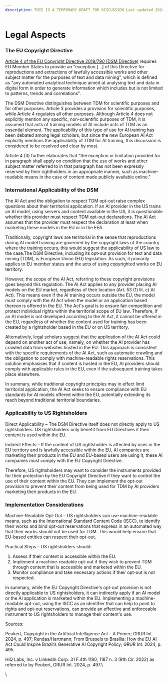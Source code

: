 ```yaml
---
description: THIS IS A TEMPORARY DRAFT FOR DISCUSSION Last updated 2024-06-17
---
```


# Legal Aspects

### The EU Copyright Directive

[Article 4 of the EU Copyright Directive 2019/790 (DSM Directive)](https://eur-lex.europa.eu/legal-content/EN/TXT/?uri=CELEX:32019L0790) requires EU Member States to provide an "exception \[...] of this Directive for reproductions and extractions of lawfully accessible works and other subject matter for the purposes of text and data mining", which is defined as "any automated analytical technique aimed at analysing text and data in digital form in order to generate information which includes but is not limited to patterns, trends and correlations".

The DSM Directive distinguishes between TDM for scientific purposes and for other purposes. Article 3 provides a provision for scientific purposes, while Article 4 regulates all other purposes. Although Article 4 does not explicitly mention any specific, non-scientific purposes of TDM, it is assumed that acts of training models of AI include acts of TDM as an essential element. The applicability of this type of use for AI training has been debated among legal scholars, but since the new European AI Act explicitly mentions the applicability of TDM for AI training, this discussion is considered to be resolved and clear by most.

Article 4 (3) further elaborates that "the exception or limitation provided for in paragraph shall apply on condition that the use of works and other subject matter referred to in that paragraph has not been expressly reserved by their rightholders in an appropriate manner, such as machine-readable means in the case of content made publicly available online."&#x20;

### International Applicability of the DSM

The AI Act and the obligation to respect TDM opt-out raise complex questions about their territorial application. If an AI provider in the US trains an AI model, using servers and content available in the US, it is questionable whether this provider must respect TDM opt-out declarations. The AI Act assumes that the provider must respect the declaration at least when marketing these models in the EU or in the EEA.

Traditionally, copyright laws are territorial in the sense that reproductions during AI model training are governed by the copyright laws of the country where the training occurs, this would suggest the applicability of US law to the case.The DSM Directive, including its opt-out provision for text and data mining (TDM), is European Union (EU) legislation. As such, it primarily applies to EU member states and the acts of using copyrighted works on EU territory.&#x20;

However, the scope of the AI Act, referring to these copyright provisions goes beyond this regulation. The AI Act applies to any provider placing AI models on the EU market, regardless of their location (Art. 53 (1) lit. c) AI Act). This means even if the AI training occurs outside the EU, the model must comply with the AI Act when the model or an application based thereon is offered in the EU. The Act's goal is to ensure fair competition and protect individual rights within the territorial scope of EU law. Therefore, if an AI model is not developed according to the AI Act, it cannot be offered in the EU, regardless of whether the content used for training has been created by a rightsholder based in the EU or on US territory.

Alternatively, legal scholars suggest that the application of the AI Act could depend on another act of use, namely, on whether the AI provider has crawled data from websites hosted in the EU. This approach is consistent with the specific requirements of the AI Act, such as automatic crawling and the obligation to comply with machine-readable rights reservations. This solution emphasises that if content is hosted in the EU, AI providers should comply with applicable rules in the EU, even if the subsequent training takes place elsewhere.

In summary, while traditional copyright principles may in effect limit territorial application, the AI Act seeks to ensure compliance with EU standards for AI models offered within the EU, potentially extending its reach beyond traditional territorial boundaries.

### Applicability to US Rightsholders

Direct Applicability – The DSM Directive itself does not directly apply to US rightsholders. US rightsholders only benefit from EU Directives if their content is used within the EU.

Indirect Effects – If the content of US rightsholder is affected by uses in the EU territory and is lawfully accessible within the EU, AI companies are marketing their products in the EU and EU-based users are using it, these AI companies must comply with the EU Copyright Directive.

Therefore, US rightsholders may want to consider the instruments provided for their protection by the EU Copyright Directive if they want to control the use of their content within the EU. They can implement the opt-out provision to prevent their content from being used for TDM by AI providers marketing their products in the EU.

### Implementation Considerations

Machine-Readable Opt-Out – US rightsholders can use machine-readable means, such as the International Standard Content Code (ISCC), to identify their works and bind opt-out reservations that express in an automated way that their works should not be used for TDM. This would help ensure that EU-based entities can respect their opt-out.

Practical Steps – US rightsholders should:

1. Assess if their content is accessible within the EU.
2. Implement a machine-readable opt-out if they wish to prevent TDM through content that is accessible and marketed within the EU.
3. Monitor compliance and take necessary actions if their opt-out is not respected.

In summary, while the EU Copyright Directive's opt-out provision is not directly applicable to US rightsholders, it can indirectly apply if an AI model or the AI application is marketed within the EU. Implementing a machine-readable opt-out, using the ISCC as an identifier that can help to point to rights and opt-out reservations, can provide an effective and enforceable instrument to US rightsholders to manage their content's use.

Sources:&#x20;

Peukert, Copyright in the Artificial Intelligence Act – A Primer; GRUR Int. 2024, p. 497; Rendas/Hartmann; From Brussels to Brasília: How the EU AI Act Could Inspire Brazil’s Generative AI Copyright Policy; GRUR Int. 2024, p. 495.

HiQ Labs, Inc. v LinkedIn Corp. 31 F.4th 1180, 1187 n. 3 (9th Cir. 2022) as referred to by Peukert, GRUR Int. 2024, p. 497.\


\
